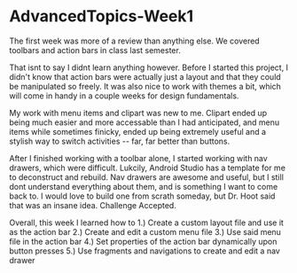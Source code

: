# AdvancedTopics-Week1
The first week was more of a review than anything else. We covered toolbars and action bars in class last semester.

That isnt to say I didnt learn anything however. Before I started this project, I didn't know that action bars were actually just a layout and that they could be manipulated so freely. It was also nice to work with themes a bit, which will come in handy in a couple weeks for design fundamentals.

My work with menu items and clipart was new to me. Clipart ended up being much easier and more accessable than I had anticipated, and menu items while sometimes finicky, ended up being extremely useful and a stylish way to switch activities -- far, far better than buttons.

After I finished working with a toolbar alone, I started working with nav drawers, which were difficult. Lukcily, Android Studio has a template for me to deconstruct and rebuild. Nav drawers are awesome and useful, but I still dont understand everything about them, and is something I want to come back to. I would love to build one from scrath someday, but Dr. Hoot said that was an insane idea. Challenge Accepted.

Overall, this week I learned how to
1.) Create a custom layout file and use it as the action bar
2.) Create and edit a custom menu file
3.) Use said menu file in the action bar
4.) Set properties of the action bar dynamically upon button presses
5.) Use fragments and navigations to create and edit a nav drawer
